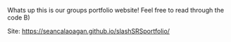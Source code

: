 Whats up this is our groups portfolio website! Feel free to read through the code B)

Site: https://seancalaoagan.github.io/slashSRSportfolio/
